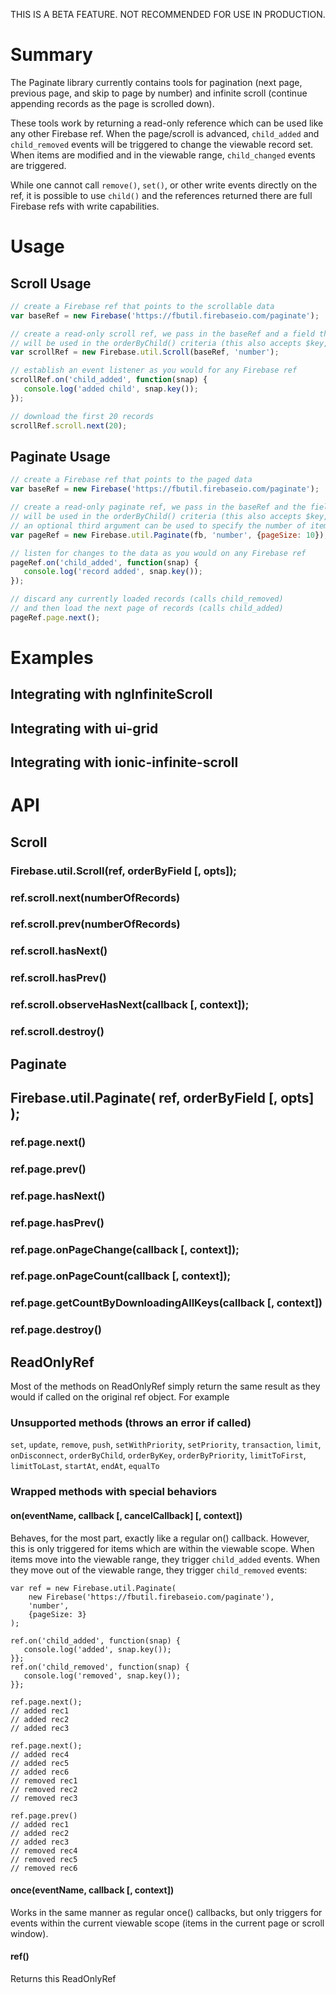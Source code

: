 
THIS IS A BETA FEATURE. NOT RECOMMENDED FOR USE IN PRODUCTION.

# Summary

The Paginate library currently contains tools for pagination (next page, previous page, and skip
to page by number) and infinite scroll (continue appending records as the page is scrolled down).

These tools work by returning a read-only reference which can be used like any other Firebase
ref. When the page/scroll is advanced, `child_added` and `child_removed` events will be triggered
to change the viewable record set. When items are modified and in the viewable range,
`child_changed` events are triggered.

While one cannot call `remove()`, `set()`, or other write events directly on the ref, it is
possible to use `child()` and the references returned there are full Firebase refs with write
capabilities.

# Usage

## Scroll Usage

```js
// create a Firebase ref that points to the scrollable data
var baseRef = new Firebase('https://fbutil.firebaseio.com/paginate');

// create a read-only scroll ref, we pass in the baseRef and a field that
// will be used in the orderByChild() criteria (this also accepts $key, $priority, and $value)
var scrollRef = new Firebase.util.Scroll(baseRef, 'number');

// establish an event listener as you would for any Firebase ref
scrollRef.on('child_added', function(snap) {
   console.log('added child', snap.key());
});

// download the first 20 records
scrollRef.scroll.next(20);
```

## Paginate Usage

```js
// create a Firebase ref that points to the paged data
var baseRef = new Firebase('https://fbutil.firebaseio.com/paginate');

// create a read-only paginate ref, we pass in the baseRef and the field that
// will be used in the orderByChild() criteria (this also accepts $key, $priority, and $value)
// an optional third argument can be used to specify the number of items per page
var pageRef = new Firebase.util.Paginate(fb, 'number', {pageSize: 10});

// listen for changes to the data as you would on any Firebase ref
pageRef.on('child_added', function(snap) {
   console.log('record added', snap.key());
});

// discard any currently loaded records (calls child_removed)
// and then load the next page of records (calls child_added)
pageRef.page.next();
```

# Examples

## Integrating with ngInfiniteScroll

## Integrating with ui-grid

## Integrating with ionic-infinite-scroll

# API

## Scroll

### Firebase.util.Scroll(ref, orderByField [, opts]);

### ref.scroll.next(numberOfRecords)

### ref.scroll.prev(numberOfRecords)

### ref.scroll.hasNext()

### ref.scroll.hasPrev()

### ref.scroll.observeHasNext(callback [, context]);

### ref.scroll.destroy()

## Paginate

## Firebase.util.Paginate( ref, orderByField [, opts] );

### ref.page.next()

### ref.page.prev()

### ref.page.hasNext()

### ref.page.hasPrev()

### ref.page.onPageChange(callback [, context]);

### ref.page.onPageCount(callback [, context]);

### ref.page.getCountByDownloadingAllKeys(callback [, context])

### ref.page.destroy()


## ReadOnlyRef

Most of the methods on ReadOnlyRef simply return the same result as they would if called on
the original ref object. For example

### Unsupported methods (throws an error if called)

`set`, `update`, `remove`, `push`, `setWithPriority`, `setPriority`, `transaction`, `limit`,
`onDisconnect`, `orderByChild`, `orderByKey`, `orderByPriority`, `limitToFirst`, `limitToLast`,
`startAt`, `endAt`, `equalTo`

### Wrapped methods with special behaviors

#### on(eventName, callback [, cancelCallback] [, context])

Behaves, for the most part, exactly like a regular on() callback. However, this is only triggered
for items which are within the viewable scope. When items move into the viewable range,
they trigger `child_added` events. When they move out of the viewable range, they trigger
`child_removed` events:

```
var ref = new Firebase.util.Paginate(
    new Firebase('https://fbutil.firebaseio.com/paginate'),
    'number',
    {pageSize: 3}
);

ref.on('child_added', function(snap) {
   console.log('added', snap.key());
}};
ref.on('child_removed', function(snap) {
   console.log('removed', snap.key());
}};

ref.page.next();
// added rec1
// added rec2
// added rec3

ref.page.next();
// added rec4
// added rec5
// added rec6
// removed rec1
// removed rec2
// removed rec3

ref.page.prev()
// added rec1
// added rec2
// added rec3
// removed rec4
// removed rec5
// removed rec6
```

#### once(eventName, callback [, context])

Works in the same manner as regular once() callbacks, but only triggers for events within
the current viewable scope (items in the current page or scroll window).

#### ref()

Returns this ReadOnlyRef